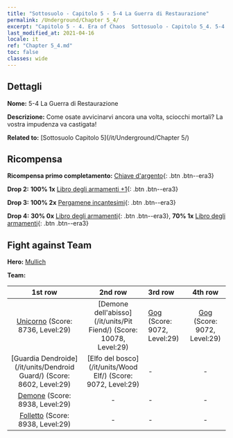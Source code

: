 ```yaml
---
title: "Sottosuolo - Capitolo 5 - 5-4 La Guerra di Restaurazione"
permalink: /Underground/Chapter 5_4/
excerpt: "Capitolo 5 - 4. Era of Chaos  Sottosuolo - Capitolo 5_4. 5-4 La Guerra di Restaurazione"
last_modified_at: 2021-04-16
locale: it
ref: "Chapter 5_4.md"
toc: false
classes: wide
---
```


## Dettagli

 **Nome:** 5-4 La Guerra di Restaurazione

 **Descrizione:** Come osate avvicinarvi ancora una volta, sciocchi mortali? La vostra impudenza va castigata!

 **Related to:** [Sottosuolo Capitolo 5](/it/Underground/Chapter 5/)

## Ricompensa

 **Ricompensa primo completamento:** [Chiave d'argento](/it/Items/con_693/){: .btn .btn--era3}

 **Drop 2:** **100% 1x** [Libro degli armamenti +1](/it/Items/mat_25/){: .btn .btn--era3}

 **Drop 3:** **100% 2x** [Pergamene incantesimi](/it/Items/con_694/){: .btn .btn--era3}

 **Drop 4:** **30% 0x** [Libro degli armamenti](/it/Items/mat_18/){: .btn .btn--era3}, **70% 1x** [Libro degli armamenti](/it/Items/mat_18/){: .btn .btn--era3}


## Fight against Team
 **Hero:** [Mullich](/it/heroes/Mullich/)

 **Team:**


  | 1st row | 2nd row | 3rd row | 4th row |
  |:----:|:----:|:----|:----:|
  | [Unicorno](/it/units/Unicorn/) (Score: 8736, Level:29)  | [Demone dell'abisso](/it/units/Pit Fiend/) (Score: 10078, Level:29)  | [Gog](/it/units/Gog/) (Score: 9072, Level:29)  | [Gog](/it/units/Gog/) (Score: 9072, Level:29)  |
  | [Guardia Dendroide](/it/units/Dendroid Guard/) (Score: 8602, Level:29)  | [Elfo del bosco](/it/units/Wood Elf/) (Score: 9072, Level:29)  | - | - |
  | [Demone](/it/units/Demon/) (Score: 8938, Level:29)  | - | - | - |
  | [Folletto](/it/units/Imp/) (Score: 8938, Level:29)  | - | - | - |


